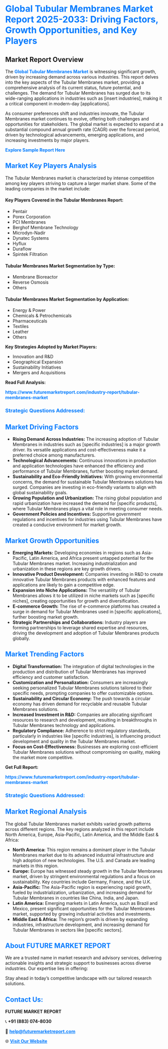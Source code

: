<h1 style="color: #007BFF;">Global Tubular Membranes Market Report 2025-2033: Driving Factors, Growth Opportunities, and Key Players</h1>

<section id="overview">
<h2>Market Report Overview</h2>
<p>The <a href="https://www.futuremarketreport.com/industry-report/tubular-membranes-market" style="color: #007BFF; text-decoration: none;"><strong>Global Tubular Membranes Market</strong></a> is witnessing significant growth, driven by increasing demand across various industries. This report delves into the key aspects of the Tubular Membranes market, providing a comprehensive analysis of its current status, future potential, and challenges. The demand for Tubular Membranes has surged due to its wide-ranging applications in industries such as [insert industries], making it a critical component in modern-day [applications].</p>
<p>As consumer preferences shift and industries innovate, the Tubular Membranes market continues to evolve, offering both challenges and opportunities for stakeholders. The global market is expected to expand at a substantial compound annual growth rate (CAGR) over the forecast period, driven by technological advancements, emerging applications, and increasing investments by major players.</p>
</section>

<section id="overview">
<p><a href="https://www.futuremarketreport.com/request-sample/reportId=105216" style="color: #007BFF; text-decoration: none;"><strong>Explore Sample Report Here</strong></a></p>
</section>

<section id="key-players">
<h2 style="color: #007BFF;">Market Key Players Analysis</h2>
<p>The Tubular Membranes market is characterized by intense competition among key players striving to capture a larger market share. Some of the leading companies in the market include:</p>
<h4>Key Players Covered in the Tubular Membranes Report:</h4>
<ul><li>Pentair</li><li>Porex Corporation</li><li>PCI Membranes</li><li>Berghof Membrane Technology</li><li>Microdyn-Nadir</li><li>Dynatec Systems</li><li>Hyflux</li><li>Duraflow</li><li>Spintek Filtration</li></ul>
<h4>Tubular Membranes Market Segmentation by Type:</h4>
<ul><li>Membrane Bioreactor</li><li>Reverse Osmosis</li><li>Others</li></ul>

<h4>Tubular Membranes Market Segmentation by Application:</h4>
<ul><li>Energy &amp; Power</li><li>Chemicals &amp; Petrochemicals</li><li>Pharmaceuticals</li><li>Textiles</li><li>Leather</li><li>Others</li></ul>
<p><strong>Key Strategies Adopted by Market Players:</strong></p>
<ul>
<li>Innovation and R&D</li>
<li>Geographical Expansion</li>
<li>Sustainability Initiatives</li>
<li>Mergers and Acquisitions</li>
</ul>
</section>

<section>
<p><strong>Read Full Analysis: </strong></p><a href="https://www.futuremarketreport.com/industry-report/tubular-membranes-market" style="color: #007BFF; text-decoration: none;"><strong>https://www.futuremarketreport.com/industry-report/tubular-membranes-market</strong></a>
<h3 style="color: #007BFF;">Strategic Questions Addressed:</h3>
</section>

<section id="driving-factors">
<h2 style="color: #007BFF;">Market Driving Factors</h2>
<ul>
<li><strong>Rising Demand Across Industries:</strong> The increasing adoption of Tubular Membranes in industries such as [specific industries] is a major growth driver. Its versatile applications and cost-effectiveness make it a preferred choice among manufacturers.</li>
<li><strong>Technological Advancements:</strong> Continuous innovations in production and application technologies have enhanced the efficiency and performance of Tubular Membranes, further boosting market demand.</li>
<li><strong>Sustainability and Eco-Friendly Initiatives:</strong> With growing environmental concerns, the demand for sustainable Tubular Membranes solutions has surged. Companies are investing in eco-friendly variants to align with global sustainability goals.</li>
<li><strong>Growing Population and Urbanization:</strong> The rising global population and rapid urbanization have increased the demand for [specific products], where Tubular Membranes plays a vital role in meeting consumer needs.</li>
<li><strong>Government Policies and Incentives:</strong> Supportive government regulations and incentives for industries using Tubular Membranes have created a conducive environment for market growth.</li>
</ul>
</section>

<section id="growth-opportunities">
<h2 style="color: #007BFF;">Market Growth Opportunities</h2>
<ul>
<li><strong>Emerging Markets:</strong> Developing economies in regions such as Asia-Pacific, Latin America, and Africa present untapped potential for the Tubular Membranes market. Increasing industrialization and urbanization in these regions are key growth drivers.</li>
<li><strong>Innovative Product Development:</strong> Companies investing in R&D to create innovative Tubular Membranes products with enhanced features and applications are likely to gain a competitive edge.</li>
<li><strong>Expansion into Niche Applications:</strong> The versatility of Tubular Membranes allows it to be utilized in niche markets such as [specific niches], creating opportunities for growth and diversification.</li>
<li><strong>E-commerce Growth:</strong> The rise of e-commerce platforms has created a surge in demand for Tubular Membranes used in [specific applications], further boosting market growth.</li>
<li><strong>Strategic Partnerships and Collaborations:</strong> Industry players are forming partnerships to leverage shared expertise and resources, driving the development and adoption of Tubular Membranes products globally.</li>
</ul>
</section>

<section id="trending-factors">
<h2 style="color: #007BFF;">Market Trending Factors</h2>
<ul>
<li><strong>Digital Transformation:</strong> The integration of digital technologies in the production and distribution of Tubular Membranes has improved efficiency and customer satisfaction.</li>
<li><strong>Customization and Personalization:</strong> Consumers are increasingly seeking personalized Tubular Membranes solutions tailored to their specific needs, prompting companies to offer customizable options.</li>
<li><strong>Sustainability and Circular Economy:</strong> The push towards a circular economy has driven demand for recyclable and reusable Tubular Membranes solutions.</li>
<li><strong>Increased Investment in R&D:</strong> Companies are allocating significant resources to research and development, resulting in breakthroughs in Tubular Membranes technology and applications.</li>
<li><strong>Regulatory Compliance:</strong> Adherence to strict regulatory standards, particularly in industries like [specific industries], is influencing product development and quality in the Tubular Membranes market.</li>
<li><strong>Focus on Cost-Effectiveness:</strong> Businesses are exploring cost-efficient Tubular Membranes solutions without compromising on quality, making the market more competitive.</li>
</ul>
</section>

<section>
<p><strong>Get Full Report: </strong></p><a href="https://www.futuremarketreport.com/industry-report/tubular-membranes-market" style="color: #007BFF; text-decoration: none;"><strong>https://www.futuremarketreport.com/industry-report/tubular-membranes-market</strong></a>
<h3 style="color: #007BFF;">Strategic Questions Addressed:</h3>
</section>


<section id="regional-analysis">
<h2 style="color: #007BFF;">Market Regional Analysis</h2>
<p>The global Tubular Membranes market exhibits varied growth patterns across different regions. The key regions analyzed in this report include North America, Europe, Asia-Pacific, Latin America, and the Middle East & Africa:</p>
<ul>
<li><strong>North America:</strong> This region remains a dominant player in the Tubular Membranes market due to its advanced industrial infrastructure and high adoption of new technologies. The U.S. and Canada are leading markets in this region.</li>
<li><strong>Europe:</strong> Europe has witnessed steady growth in the Tubular Membranes market, driven by stringent environmental regulations and a focus on sustainability. Key countries include Germany, France, and the U.K.</li>
<li><strong>Asia-Pacific:</strong> The Asia-Pacific region is experiencing rapid growth, fueled by industrialization, urbanization, and increasing demand for Tubular Membranes in countries like China, India, and Japan.</li>
<li><strong>Latin America:</strong> Emerging markets in Latin America, such as Brazil and Mexico, present significant opportunities for the Tubular Membranes market, supported by growing industrial activities and investments.</li>
<li><strong>Middle East & Africa:</strong> The region’s growth is driven by expanding industries, infrastructure development, and increasing demand for Tubular Membranes in sectors like [specific sectors].</li>
</ul>
</section>

<footer>
<h2 style="color: #007BFF;">About FUTURE MARKET REPORT</h2>
<p>We are a trusted name in market research and advisory services, delivering actionable insights and strategic support to businesses across diverse industries. Our expertise lies in offering:</p>

<p>Stay ahead in today’s competitive landscape with our tailored research solutions.</p>

<h2 style="color: #007BFF;">Contact Us:</h2>
<p><strong>FUTURE MARKET REPORT</strong></p>
<p>📞 <strong>+91 (883) 074-8030</strong></p>
<p>📧 <strong><a href="mailto:help@futuremarketreport.com" style="color: #007BFF;">help@futuremarketreport.com</a></strong></p>
<p>🌐 <strong><a href="https://www.futuremarketreport.com/" style="color: #007BFF;">Visit Our Website</a></strong></p>
</footer>